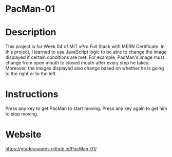 # PacMan-01
# Description
This project is for Week 04 of MIT xPro Full Stack with MERN Certificate.
In this project, I learned to use JavaScript logic to be able to change the image displayed if certain conditions are met. 
For example, PacMan's image must change from open mouth to closed mouth after every step he takes. Moreover, the images displayed also change based on whether he is going to the right or to the left. 
# Instructions
Press any key to get PacMan to start moving. Press any key again to get him to stop moving. 
# Website
https://gtadeusoares.github.io/PacMan-01/ 
